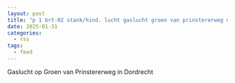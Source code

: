 ```yaml
---
layout: post
title: "p 1 brt-02 stank/hind. lucht gaslucht groen van prinstererweg dordrecht 186632"
date: 2025-01-31
categories: 
  - rss
tags: 
  - feed
---
```


Gaslucht op Groen van Prinstererweg in Dordrecht
